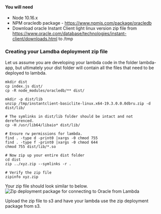 

#### You will need
* Node 10.16.x 
* NPM oracledb package - https://www.npmjs.com/package/oracledb
* Download oracle Instant Client light linux version zip file from https://www.oracle.com/database/technologies/instant-client/downloads.html to /tmp

### Creating your Lamdba deployment zip file

Let us assume you are developing your lambda code in the folder lambda-app, but ultimately your dist folder will contain all the files that need to be deployed to lambda.
```
mkdir dist
cp index.js dist/
cp -R node_modules/oracledb/** dist/

mkdir -p dist/lib
unzip /tmp/instantclient-basiclite-linux.x64-19.3.0.0.0dbru.zip -d dist/lib/

# The symlinks in dist/lib folder should be intact and not dereferenced.
cp -H /usr/lib64/libaio* dist/lib/

# Ensure rw permissions for lambda.
find . -type d -print0 |xargs -0 chmod 755
find . -type f -print0 |xargs -0 chmod 644
chmod 755 dist/lib/*.so

# Now zip up your entire dist folder
cd dist
zip ../xyz.zip --symlinks -r .

# Verify the zip file
zipinfo xyz.zip
````
Your zip file should look similar to below.
 ![Zip deployment package for connecting to Oracle from Lambda](../images/external-libraries-in-lambda.PNG)

Upload the zip file to s3 and have your lambda use the zip deployment package from s3.
